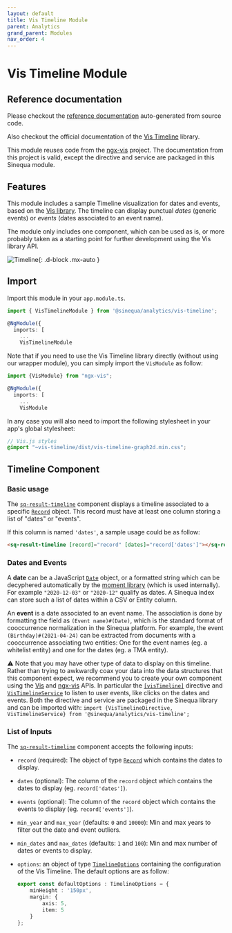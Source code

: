```yaml
---
layout: default
title: Vis Timeline Module
parent: Analytics
grand_parent: Modules
nav_order: 4
---
```


# Vis Timeline Module

## Reference documentation

Please checkout the [reference documentation]({{site.baseurl}}analytics/modules/VisTimelineModule.html) auto-generated from source code.

Also checkout the official documentation of the [Vis Timeline](https://visjs.github.io/vis-timeline/docs/timeline/) library.

This module reuses code from the [ngx-vis](https://github.com/visjs/ngx-vis) project. The documentation from this project is valid, except the directive and service are packaged in this Sinequa module.

## Features

This module includes a sample Timeline visualization for dates and events, based on the [Vis library](https://visjs.org/). The timeline can display punctual *dates* (generic events) or *events* (dates associated to an event name).

The module only includes one component, which can be used as is, or more probably taken as a starting point for further development using the Vis library API.

![Timeline]({{site.baseurl}}assets/modules/vis-timeline/timeline.png){: .d-block .mx-auto }

## Import

Import this module in your `app.module.ts`.

```ts
import { VisTimelineModule } from '@sinequa/analytics/vis-timeline';

@NgModule({
  imports: [
    ...
    VisTimelineModule
```

Note that if you need to use the Vis Timeline library directly (without using our wrapper module), you can simply import the `VisModule` as follow:

```ts
import {VisModule} from "ngx-vis";

@NgModule({
  imports: [
    ...
    VisModule
```

In any case you will also need to import the following stylesheet in your app's global stylesheet:

```scss
// Vis.js styles
@import "~vis-timeline/dist/vis-timeline-graph2d.min.css";
```

## Timeline Component

### Basic usage

The [`sq-result-timeline`]({{site.baseurl}}analytics/components/ResultTimeline.html) component displays a timeline associated to a specific [`Record`]({{site.baseurl}}core/interfaces/Record.html) object. This record must have at least one column storing a list of "dates" or "events".

If this column is named `'dates'`, a sample usage could be as follow:

```html
<sq-result-timeline [record]="record" [dates]="record['dates']"></sq-result-timeline>
```

### Dates and Events

A **date** can be a JavaScript [`Date`](https://developer.mozilla.org/fr/docs/Web/JavaScript/Reference/Objets_globaux/Date) object, or a formatted string which can be decyphered automatically by the [moment library](https://momentjs.com/) (which is used internally). For example `"2020-12-03"` or `"2020-12"` qualify as dates. A Sinequa index can store such a list of dates within a CSV or Entity column.

An **event** is a date associated to an event name. The association is done by formatting the field as `(Event name)#(Date)`, which is the standard format of cooccurrence normalization in the Sinequa platform. For example, the event `(Birthday)#(2021-04-24)` can be extracted from documents with a cooccurrence associating two entities: One for the event names (eg. a whitelist entity) and one for the dates (eg. a TMA entity).

⚠️ Note that you may have other type of data to display on this timeline. Rather than trying to awkwardly coax your data into the data structures that this component expect, we recommend you to create your own component using the [Vis](https://visjs.org/) and [ngx-vis](https://github.com/visjs/ngx-vis) APIs. In particular the [`[visTimeline]`]({{site.baseurl}}analytics/components/directives/VisTimelineDirective.html) directive and [`VisTimelineService`]({{site.baseurl}}analytics/injectables/VisTimelineService.html) to listen to user events, like clicks on the dates and events. Both the directive and service are packaged in the Sinequa library and can be imported with: `import {VisTimelineDirective, VisTimelineService} from '@sinequa/analytics/vis-timeline';`

### List of Inputs

The [`sq-result-timeline`]({{site.baseurl}}analytics/components/ResultTimeline.html) component accepts the following inputs:

- `record` (required): The object of type [`Record`]({{site.baseurl}}core/interfaces/Record.html) which contains the dates to display.
- `dates` (optional): The column of the `record` object which contains the dates to display (eg. `record['dates']`).
- `events` (optional): The column of the `record` object which contains the events to display (eg. `record['events']`).
- `min_year` and `max_year` (defaults: `0` and `10000`): Min and max years to filter out the date and event outliers.
- `min_dates` and `max_dates` (defaults: `1` and `100`): Min and max number of dates or events to display.
- `options`: an object of type [`TimelineOptions`](https://visjs.github.io/vis-timeline/docs/timeline/#Configuration_Options) containing the configuration of the Vis Timeline. The default options are as follow:

    ```ts
    export const defaultOptions : TimelineOptions = {
        minHeight : '150px',
        margin: {
            axis: 5,
            item: 5
        }
    };
    ```
